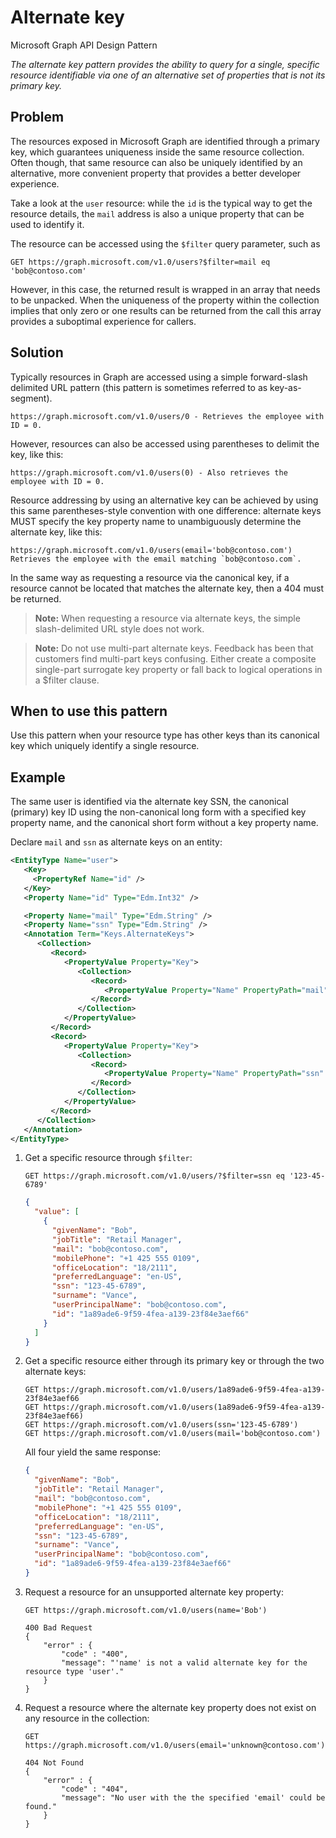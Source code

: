 # Alternate key

Microsoft Graph API Design Pattern

*The alternate key pattern provides the ability to query for a single, specific resource identifiable via one of an alternative set of properties that is not its primary key.*

## Problem

The resources exposed in Microsoft Graph are identified through a primary key, which guarantees uniqueness inside the same resource collection. Often though, that same resource can also be uniquely identified by an alternative, more convenient property that provides a better developer experience.

Take a look at the `user` resource: while the `id` is the typical way to get the resource details, the `mail` address is also a unique property that can be used to identify it.

The resource can be accessed using the `$filter` query parameter, such as

```http
GET https://graph.microsoft.com/v1.0/users?$filter=mail eq 'bob@contoso.com'
```
However, in this case, the returned result is wrapped in an array that needs to be unpacked. When the uniqueness of the property within the collection implies that only zero or one results can be returned from the call this array provides a suboptimal experience for callers.

## Solution

Typically resources in Graph are accessed using a simple forward-slash delimited URL pattern (this pattern is sometimes referred to as key-as-segment).

```http
https://graph.microsoft.com/v1.0/users/0 - Retrieves the employee with ID = 0.
```

However, resources can also be accessed using parentheses to delimit the key, like this:

```http
https://graph.microsoft.com/v1.0/users(0) - Also retrieves the employee with ID = 0.
```

Resource addressing by using an alternative key can be achieved by using this same parentheses-style convention with one difference: alternate keys MUST specify the key property name to unambiguously determine the alternate key, like this:

```http
https://graph.microsoft.com/v1.0/users(email='bob@contoso.com') Retrieves the employee with the email matching `bob@contoso.com`.
```

In the same way as requesting a resource via the canonical key, if a resource cannot be located that matches the alternate key, then a 404 must be returned.

> **Note:** When requesting a resource via alternate keys, the simple slash-delimited URL style does not work.

> **Note:** Do not use multi-part alternate keys.   Feedback has been that customers find multi-part keys confusing.
> Either create a composite single-part surrogate key property or fall back to logical operations in a $filter clause.

## When to use this pattern

Use this pattern when your resource type has other keys than its canonical key which uniquely identify a single resource.

## Example

The same user is identified via the alternate key SSN, the canonical (primary) key ID using the non-canonical long form with a specified key property name, and the canonical short form without a key property name.

Declare `mail` and `ssn` as alternate keys on an entity:

```xml
<EntityType Name="user">
   <Key>
     <PropertyRef Name="id" />
   </Key>
   <Property Name="id" Type="Edm.Int32" />

   <Property Name="mail" Type="Edm.String" />
   <Property Name="ssn" Type="Edm.String" />
   <Annotation Term="Keys.AlternateKeys">
      <Collection>
         <Record>
            <PropertyValue Property="Key">
               <Collection>
                  <Record>
                     <PropertyValue Property="Name" PropertyPath="mail" />
                  </Record>
               </Collection>
            </PropertyValue>
         </Record>
         <Record>
            <PropertyValue Property="Key">
               <Collection>
                  <Record>
                     <PropertyValue Property="Name" PropertyPath="ssn" />
                  </Record>
               </Collection>
            </PropertyValue>
         </Record>
      </Collection>
   </Annotation>
</EntityType>
```

1. Get a specific resource through `$filter`:

    ```http
    GET https://graph.microsoft.com/v1.0/users/?$filter=ssn eq '123-45-6789'
    ```
    
    ```json
    {
      "value": [
        {
          "givenName": "Bob",
          "jobTitle": "Retail Manager",
          "mail": "bob@contoso.com",
          "mobilePhone": "+1 425 555 0109",
          "officeLocation": "18/2111",
          "preferredLanguage": "en-US",
          "ssn": "123-45-6789",
          "surname": "Vance",
          "userPrincipalName": "bob@contoso.com",
          "id": "1a89ade6-9f59-4fea-a139-23f84e3aef66"
        }
      ]
    }
    ```

2. Get a specific resource either through its primary key or through the two alternate keys:

    ```http
    GET https://graph.microsoft.com/v1.0/users/1a89ade6-9f59-4fea-a139-23f84e3aef66
    GET https://graph.microsoft.com/v1.0/users(1a89ade6-9f59-4fea-a139-23f84e3aef66)
    GET https://graph.microsoft.com/v1.0/users(ssn='123-45-6789')
    GET https://graph.microsoft.com/v1.0/users(mail='bob@contoso.com')
    ```
   
    All four yield the same response:
    
    ```json
    {
      "givenName": "Bob",
      "jobTitle": "Retail Manager",
      "mail": "bob@contoso.com",
      "mobilePhone": "+1 425 555 0109",
      "officeLocation": "18/2111",
      "preferredLanguage": "en-US",
      "ssn": "123-45-6789",
      "surname": "Vance",
      "userPrincipalName": "bob@contoso.com",
      "id": "1a89ade6-9f59-4fea-a139-23f84e3aef66"
    }
    ```

3. Request a resource for an unsupported alternate key property:

    ```http
    GET https://graph.microsoft.com/v1.0/users(name='Bob')
    
    400 Bad Request
    {
        "error" : {
            "code" : "400",
            "message": "'name' is not a valid alternate key for the resource type 'user'."
        }
    }
    ```

4. Request a resource where the alternate key property does not exist on any resource in the collection:

    ```http
    GET https://graph.microsoft.com/v1.0/users(email='unknown@contoso.com')
    
    404 Not Found
    {
        "error" : {
            "code" : "404",
            "message": "No user with the the specified 'email' could be found."
        }
    }
    ```
